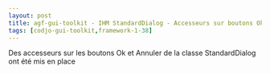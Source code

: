 ```yaml
---
layout: post
title: agf-gui-toolkit - IHM StandardDialog - Accesseurs sur boutons Ok et Annuler
tags: [codjo-gui-toolkit,framework-1-38]
---
```

Des accesseurs sur les boutons Ok et Annuler de la classe StandardDialog  ont été mis en place